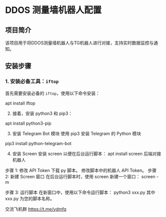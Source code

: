# DDOS 测量墙机器人配置

## 项目简介
该项目用于将DDOS测量墙机器人与TG机器人进行对接，支持实时数据监控与通知。

## 安装步骤

### 1. 安装必备工具：`iftop`
首先需要安装必备的 `iftop`，使用以下命令安装：

apt install iftop

2. 接着，安装 python3 和 pip3：

apt install python3-pip

3. 安装 Telegram Bot 模块
使用 pip3 安装 Telegram 的 Python 模块

pip3 install python-telegram-bot

4. 安装 Screen
安装 screen 以便在后台运行脚本：
apt install screen
后端对接机器人

步骤 1: 修改 API Token
下载 py 脚本。
修改脚本中的机器人 API Token。
步骤 2: 新建 Screen 窗口
在后台运行脚本时，使用 screen 新建一个窗口：
screen -m

步骤 3: 运行脚本
在新窗口中，使用以下命令运行脚本：
python3 xxx.py
其中 xxx.py 为您的脚本名称。

交流飞机群 https://t.me/ydmfq
